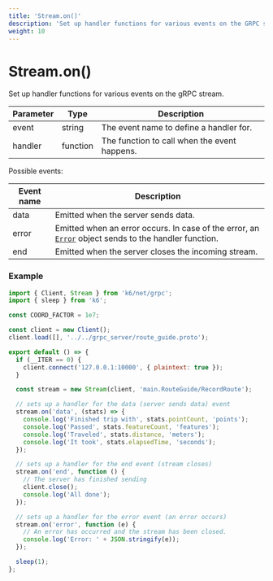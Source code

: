 ```yaml
---
title: 'Stream.on()'
description: 'Set up handler functions for various events on the GRPC stream.'
weight: 10
---
```


# Stream.on()

Set up handler functions for various events on the gRPC stream.

| Parameter | Type     | Description                                  |
| --------- | -------- | -------------------------------------------- |
| event     | string   | The event name to define a handler for.      |
| handler   | function | The function to call when the event happens. |

Possible events:

| Event name | Description                                                                                                                                                                                     |
| ---------- | ----------------------------------------------------------------------------------------------------------------------------------------------------------------------------------------------- |
| data       | Emitted when the server sends data.                                                                                                                                                             |
| error      | Emitted when an error occurs. In case of the error, an [`Error`](https://grafana.com/docs/k6/<K6_VERSION>/javascript-api/k6-net-grpc/stream/stream-error) object sends to the handler function. |
| end        | Emitted when the server closes the incoming stream.                                                                                                                                             |

### Example

<div class="code-group" data-props='{"labels": ["Simple example"], "lineNumbers": [true]}'>

```javascript
import { Client, Stream } from 'k6/net/grpc';
import { sleep } from 'k6';

const COORD_FACTOR = 1e7;

const client = new Client();
client.load([], '../../grpc_server/route_guide.proto');

export default () => {
  if (__ITER == 0) {
    client.connect('127.0.0.1:10000', { plaintext: true });
  }

  const stream = new Stream(client, 'main.RouteGuide/RecordRoute');

  // sets up a handler for the data (server sends data) event
  stream.on('data', (stats) => {
    console.log('Finished trip with', stats.pointCount, 'points');
    console.log('Passed', stats.featureCount, 'features');
    console.log('Traveled', stats.distance, 'meters');
    console.log('It took', stats.elapsedTime, 'seconds');
  });

  // sets up a handler for the end event (stream closes)
  stream.on('end', function () {
    // The server has finished sending
    client.close();
    console.log('All done');
  });

  // sets up a handler for the error event (an error occurs)
  stream.on('error', function (e) {
    // An error has occurred and the stream has been closed.
    console.log('Error: ' + JSON.stringify(e));
  });

  sleep(1);
};
```

</div>
